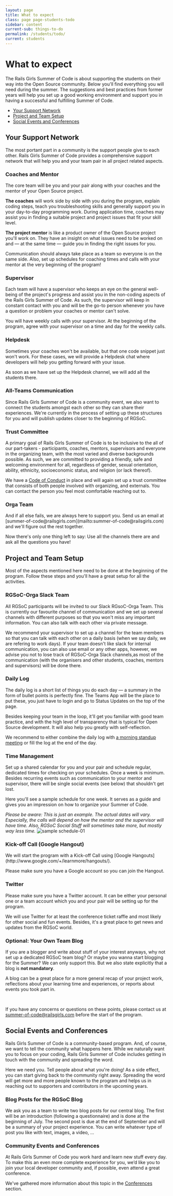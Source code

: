 ```yaml
---
layout: page
title: What to expect
class: page page-students-todo
sidebar: content
current-sub: things-to-do
permalink: /students/todo/
current: students
---
```


<h1>What to expect</h1>

The Rails Girls Summer of Code is about supporting the students on their way
into the Open Source community. Below you'll find everything you will need during the summer. The suggestions and best practices from former years will help you set up a good working environment and support you in having a successful and fulfilling Summer of Code. 


* <a href="#support-network">Your Support Network</a>
* <a href="#project-setup">Project and Team Setup</a>
* <a href="#social-events">Social Events and Conferences</a>


<h2 id="support-network">Your Support Network</h2>

The most <img src="">portant part in a community is the support people give to each other. Rails Girls Summer of Code provides a comprehensive support network that will help you and your team pair in all project related aspects.

<h3>Coaches and Mentor</h3>   
The core team will be you and your pair along with your coaches and the mentor of your Open Source project.

<strong>The coaches</strong> will work side by side with you during the program, explain coding steps, teach you troubleshooting skills and generally support you in your day-to-day programming work. During application time, coaches may assist you in finding a suitable project and project issues that fit your skill level. 

<strong>The project mentor</strong> is like a product owner of the Open Source project you'll work on. They have an insight on what issues need to be worked on and — at the same time — guide you in finding the right issues for you. 

Communication should always take place as a team so everyone is on the same side. Also, set up schedules for coaching times and calls with your mentor at the very beginning of the program! 


<h3>Supervisor</h3>     
Each team will have a supervisor who keeps an eye on the general well-being of the project's progress and assist you in the non-coding aspects of the Rails Girls Summer of Code. As such, the supervisor will keep in constant contact with you and will be the go-to person whenever you have a question or problem your coaches or mentor can't solve. 

You will have weekly calls with your supervisor. At the beginning of the program, agree with your supervisor on a time and day for the weekly calls.


<h3>Helpdesk</h3>
Sometimes your coaches won't be available, but that one code snippet just won't work. For these cases, we will provide a Helpdesk chat where developers will help you getting forward with your issue. 

As soon as we have set up the Helpdesk channel, we will add all the students there.

<h3>All-Teams Communication</h3>    
Since Rails Girls Summer of Code is a community event, we also want to connect the students amongst each other so they can share their experiences. We're currently in the process of setting up these structures for you and will publish updates closer to the beginning of RGSoC.

<h3>Trust Committee</h3>      
A primary goal of Rails Girls Summer of Code is to be inclusive to the all of our part-takers - participants, coaches, mentors, supervisors and everyone in the organizing team, with the most varied and diverse backgrounds possible. As such, we are committed to providing a friendly, safe and welcoming environment for all, regardless of gender, sexual orientation, ability, ethnicity, socioeconomic status, and religion (or lack thereof).

We have a [Code of Conduct](/about/code-of-conduct) in place and will again set up a trust committee that consists of both people involved with organizing, and externals. You can contact the person you feel most comfortable reaching out to.

<h3>Orga Team</h3>     
And if all else fails, we are always here to support you. Send us an email at [summer-of-code@railsgirls.com](mailto:summer-of-code@railsgirls.com) and we'll figure out the rest together. 

Now there's only one thing left to say: Use all the channels there are and ask all the questions you have!


<h2 id="project-setup">Project and Team Setup</h2>

Most of the aspects mentioned here need to be done at the beginning of the program. Follow these steps and you'll have a great setup for all the activities.

<h3>RGSoC-Orga Slack Team</h3>
All RGSoC participants will be invited to our Slack RGsoC-Orga Team. This is currently our favourite channel of communication and we set up several channels with different purposes so that you won't miss any important information. You can also talk with each other via private message.

We recommend your supervisor to set up a channel for the team members so that you can talk with each other on a daily basis (when we say daily, we are refering to work days). If your team doesn't like slack for internal communication, you can also use email or any other apps, however, we advise you not to lose track of RGSoC-Orga Slack channels,as most of the communication (with the organisers and other students, coaches, mentors and supervisors) will be done there.

<h3>Daily Log</h3>     
The daily log is a short list of things you do each day — a summary in the form of bullet points is perfectly fine. The Teams App will be the place to put these, you just have to login and go to Status Updates on the top of the page.

Besides keeping your team in the loop, it'll get you familiar with good team practice, and with the high level of transparency that is typical for Open Source development. It will also help you greatly with self-reflection.

We recommend to either combine the daily log with [a morning standup meeting](http://martinfowler.com/articles/itsNotJustStandingUp.html) or fill the log at the end of the day.

<h3>Time Management</h3>      
Set up a shared calendar for you and your pair and schedule regular, dedicated times for checking on your schedules. Once a week is minimum. Besides recurring events such as communication to your mentor and supervisor, there will be single social events (see below) that shouldn't get lost.

Here you'll see a sample schedule for one week. It serves as a guide and gives you an impression on how to organize your Summer of Code. 

<i>Please be aware: This is just an example. The actual dates will vary. Especially, the calls will depend on how the mentor and the supervisor will have time. Also, RGSoC Social Stuff will sometimes take more, but mostly way less time.</i>
![sample schedule-01](https://cloud.githubusercontent.com/assets/2246045/6210947/08cf7384-b5d5-11e4-90c0-05a86aa6cd3c.png)


<h3>Kick-off Call (Google Hangout)</h3>      
We will start the program with a Kick-off Call using [Google Hangouts](http://www.google.com/+/learnmore/hangouts/).

Please make sure you have a Google account so you can join the Hangout. 

<h3>Twitter</h3>      
Please make sure you have a Twitter account. It can be either your personal one or a team account which you and your pair will be setting up for the program. 

We will use Twitter for at least the conference ticket raffle and most likely for other social and fun events. Besides, it's a great place to get news and updates from the RGSoC world. 

<h3>Optional: Your Own Team Blog</h3>     
If you are a blogger and write about stuff of your interest anyways, why not set up a dedicated RGSoC team blog? Or maybe you wanna start blogging for the Summer? We can only support this. But we also state explicitly that a blog is <strong>not mandatory</strong>. 

A blog can be a great place for a more general recap of your project work, reflections about your learning time and experiences, or reports about events you took part in.

<br>

If you have any concerns or questions on these points, please contact us at [summer-of-code@railsgirls.com](mailto:summer-of-code@railsgirls.com) before the start of the program.


<h2 id="social-events">Social Events and Conferences</h2>      
Rails Girls Summer of Code is a community-based program. And, of course, we want to tell the community what happens here. While we naturally want you to focus on your coding, Rails Girls Summer of Code includes getting in touch with the community and spreading the word. 

Here we need you. Tell people about what you're doing! As a side effect, you can start giving back to the community right away. Spreading the word will get more and more people known to the program and helps us in reaching out to supporters and contributors in the upcoming years. 

<h3>Blog Posts for the RGSoC Blog</h3>      
We ask you as a team to write two blog posts for our central blog. The first will be an introduction (following a questionnaire) and is done at the beginning of July. The second post is due at the end of September and will be a summary of your project experience. You can write whatever type of post you like with text, images, a video, …

<h3>Community Events and Conferences</h3>       
At Rails Girls Summer of Code you work hard and learn new stuff every day. To make this an even more complete experience for you, we’d like you to join your local developer community and, if possible, even attend a great conference.

We've gathered more information about this topic in the [Conferences](/students/conferences) section.
